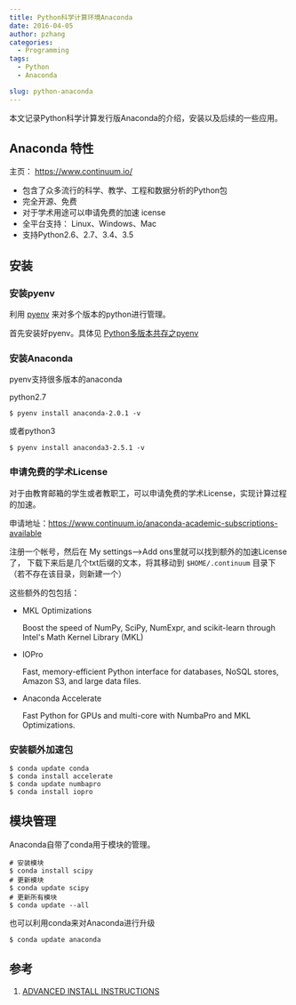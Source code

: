 ```yaml
---
title: Python科学计算环境Anaconda
date: 2016-04-05
author: pzhang
categories:
  - Programming
tags:
  - Python
  - Anaconda

slug: python-anaconda
---
```



本文记录Python科学计算发行版Anaconda的介绍，安装以及后续的一些应用。

## Anaconda 特性

主页： https://www.continuum.io/

- 包含了众多流行的科学、教学、工程和数据分析的Python包
- 完全开源、免费
- 对于学术用途可以申请免费的加速 icense
- 全平台支持： Linux、Windows、Mac
- 支持Python2.6、2.7、3.4、3.5

<!--more-->

## 安装

### 安装pyenv

利用 [pyenv](https://github.com/yyuu/pyenv) 来对多个版本的python进行管理。

首先安装好pyenv。具体见 [Python多版本共存之pyenv](/python-pyenv.html)

### 安装Anaconda

pyenv支持很多版本的anaconda

python2.7

    $ pyenv install anaconda-2.0.1 -v

或者python3

    $ pyenv install anaconda3-2.5.1 -v

### 申请免费的学术License

对于由教育邮箱的学生或者教职工，可以申请免费的学术License，实现计算过程的加速。

申请地址：https://www.continuum.io/anaconda-academic-subscriptions-available

注册一个帐号，然后在 My settings-->Add ons里就可以找到额外的加速License了，
下载下来后是几个txt后缀的文本，将其移动到 `$HOME/.continuum` 目录下
（若不存在该目录，则新建一个）

这些额外的包包括：

- MKL Optimizations

    Boost the speed of NumPy, SciPy, NumExpr, and scikit-learn through Intel's Math Kernel Library (MKL)
- IOPro

    Fast, memory-efficient Python interface for databases, NoSQL stores, Amazon S3, and large data files.
- Anaconda Accelerate

    Fast Python for GPUs and multi-core with NumbaPro and MKL Optimizations.

### 安装额外加速包

    $ conda update conda
    $ conda install accelerate
    $ conda update numbapro
    $ conda install iopro


## 模块管理

Anaconda自带了conda用于模块的管理。

    # 安装模块
    $ conda install scipy
    # 更新模块
    $ conda update scipy
    # 更新所有模块
    $ conda update --all


也可以利用conda来对Anaconda进行升级

    $ conda update anaconda



## 参考

1. [ADVANCED INSTALL INSTRUCTIONS](https://docs.continuum.io/advanced-installation)
